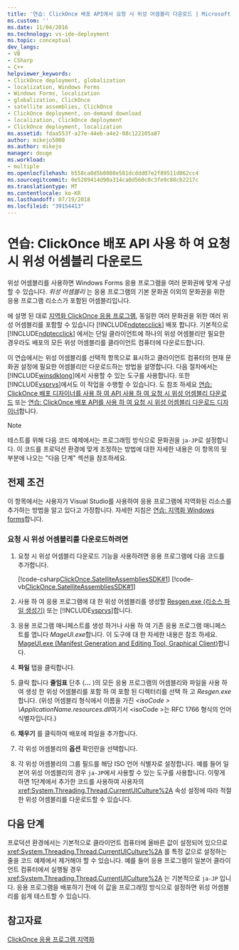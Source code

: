 ```yaml
---
title: '연습: ClickOnce 배포 API에서 요청 시 위성 어셈블리 다운로드 | Microsoft Docs'
ms.custom: ''
ms.date: 11/04/2016
ms.technology: vs-ide-deployment
ms.topic: conceptual
dev_langs:
- VB
- CSharp
- C++
helpviewer_keywords:
- ClickOnce deployment, globalization
- localization, Windows Forms
- Windows Forms, localization
- globalization, ClickOnce
- satellite assemblies, ClickOnce
- ClickOnce deployment, on-demand download
- localization, ClickOnce deployment
- ClickOnce deployment, localization
ms.assetid: fdaa553f-a27e-44eb-a4e2-08c122105a87
author: mikejo5000
ms.author: mikejo
manager: douge
ms.workload:
- multiple
ms.openlocfilehash: b558ca0d5b8080e581dcddd07e2f89511d062cc4
ms.sourcegitcommit: 0e5289414d90a314ca0d560c0c3fe9c88cb2217c
ms.translationtype: MT
ms.contentlocale: ko-KR
ms.lasthandoff: 07/19/2018
ms.locfileid: "39154413"
---
```

# <a name="walkthrough-download-satellite-assemblies-on-demand-with-the-clickonce-deployment-api"></a>연습: ClickOnce 배포 API 사용 하 여 요청 시 위성 어셈블리 다운로드
위성 어셈블리를 사용하면 Windows Forms 응용 프로그램을 여러 문화권에 맞게 구성할 수 있습니다. *위성 어셈블리* 는 응용 프로그램의 기본 문화권 이외의 문화권을 위한 응용 프로그램 리소스가 포함된 어셈블리입니다.  
  
 에 설명 된 대로 [지역화 ClickOnce 응용 프로그램](../deployment/localizing-clickonce-applications.md), 동일한 여러 문화권을 위한 여러 위성 어셈블리를 포함할 수 있습니다 [!INCLUDE[ndptecclick](../deployment/includes/ndptecclick_md.md)] 배포 합니다. 기본적으로 [!INCLUDE[ndptecclick](../deployment/includes/ndptecclick_md.md)] 에서는 단일 클라이언트에 하나의 위성 어셈블리만 필요한 경우라도 배포의 모든 위성 어셈블리를 클라이언트 컴퓨터에 다운로드합니다.  
  
 이 연습에서는 위성 어셈블리를 선택적 항목으로 표시하고 클라이언트 컴퓨터의 현재 문화권 설정에 필요한 어셈블리만 다운로드하는 방법을 설명합니다. 다음 절차에서는 [!INCLUDE[winsdklong](../deployment/includes/winsdklong_md.md)]에서 사용할 수 있는 도구를 사용합니다. 또한 [!INCLUDE[vsprvs](../code-quality/includes/vsprvs_md.md)]에서도 이 작업을 수행할 수 있습니다.  도 참조 하세요 [연습: ClickOnce 배포 디자이너를 사용 하 여 API 사용 하 여 요청 시 위성 어셈블리 다운로드](http://msdn.microsoft.com/library/ms366788\(v=vs.110\)) 또는 [연습: ClickOnce 배포 API를 사용 하 여 요청 시 위성 어셈블리 다운로드 디자이너](http://msdn.microsoft.com/library/ms366788\(v=vs.120\))합니다.  
  
> [!NOTE]
>  테스트를 위해 다음 코드 예제에서는 프로그래밍 방식으로 문화권을 `ja-JP`로 설정합니다. 이 코드를 프로덕션 환경에 맞게 조정하는 방법에 대한 자세한 내용은 이 항목의 뒷부분에 나오는 "다음 단계" 섹션을 참조하세요.  
  
## <a name="prerequisites"></a>전제 조건  
 이 항목에서는 사용자가 Visual Studio를 사용하여 응용 프로그램에 지역화된 리소스를 추가하는 방법을 알고 있다고 가정합니다. 자세한 지침은 [연습: 지역화 Windows forms](https://msdn.microsoft.com/library/vstudio/y99d1cd3\(v=vs.100\).aspx)합니다.  
  
### <a name="to-download-satellite-assemblies-on-demand"></a>요청 시 위성 어셈블리를 다운로드하려면  
  
1.  요청 시 위성 어셈블리 다운로드 기능을 사용하려면 응용 프로그램에 다음 코드를 추가합니다.  
  
     [!code-csharp[ClickOnce.SatelliteAssembliesSDK#1](../deployment/codesnippet/CSharp/walkthrough-downloading-satellite-assemblies-on-demand-with-the-clickonce-deployment-api_1.cs)]
     [!code-vb[ClickOnce.SatelliteAssembliesSDK#1](../deployment/codesnippet/VisualBasic/walkthrough-downloading-satellite-assemblies-on-demand-with-the-clickonce-deployment-api_1.vb)]  
  
2.  사용 하 여 응용 프로그램에 대 한 위성 어셈블리를 생성할 [Resgen.exe (리소스 파일 생성기)](/dotnet/framework/tools/resgen-exe-resource-file-generator) 또는 [!INCLUDE[vsprvs](../code-quality/includes/vsprvs_md.md)]합니다.  
  
3.  응용 프로그램 매니페스트를 생성 하거나 사용 하 여 기존 응용 프로그램 매니페스트를 엽니다 *MageUI.exe*합니다. 이 도구에 대 한 자세한 내용은 참조 하세요. [MageUI.exe (Manifest Generation and Editing Tool, Graphical Client)](/dotnet/framework/tools/mageui-exe-manifest-generation-and-editing-tool-graphical-client)합니다.  
  
4.  **파일** 탭을 클릭합니다.  
  
5.  클릭 합니다 **줄임표** 단추 (**...** )의 모든 응용 프로그램의 어셈블리와 파일을 사용 하 여 생성 한 위성 어셈블리를 포함 하 여 포함 된 디렉터리를 선택 하 고 *Resgen.exe*합니다. (위성 어셈블리 형식에서 이름을 가진  *\<isoCode > \ApplicationName.resources.dll*여기서 \<isoCode >는 RFC 1766 형식의 언어 식별자입니다.)  
  
6.  **채우기** 를 클릭하여 배포에 파일을 추가합니다.  
  
7.  각 위성 어셈블리의 **옵션** 확인란을 선택합니다.  
  
8.  각 위성 어셈블리의 그룹 필드를 해당 ISO 언어 식별자로 설정합니다. 예를 들어 일본어 위성 어셈블리의 경우 `ja-JP`에서 사용할 수 있는 도구를 사용합니다. 이렇게 하면 1단계에서 추가한 코드를 사용하여 사용자의 <xref:System.Threading.Thread.CurrentUICulture%2A> 속성 설정에 따라 적절한 위성 어셈블리를 다운로드할 수 있습니다.  
  
## <a name="next-steps"></a>다음 단계  
 프로덕션 환경에서는 기본적으로 클라이언트 컴퓨터에 올바른 값이 설정되어 있으므로 <xref:System.Threading.Thread.CurrentUICulture%2A> 를 특정 값으로 설정하는 줄을 코드 예제에서 제거해야 할 수 있습니다. 예를 들어 응용 프로그램이 일본어 클라이언트 컴퓨터에서 실행될 경우 <xref:System.Threading.Thread.CurrentUICulture%2A> 는 기본적으로 `ja-JP` 입니다. 응용 프로그램을 배포하기 전에 이 값을 프로그래밍 방식으로 설정하면 위성 어셈블리를 쉽게 테스트할 수 있습니다.  
  
## <a name="see-also"></a>참고자료  
 [ClickOnce 응용 프로그램 지역화](../deployment/localizing-clickonce-applications.md)